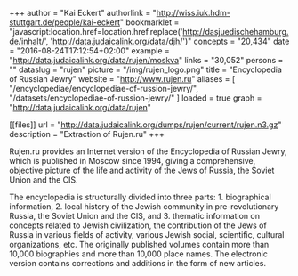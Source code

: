 +++
author = "Kai Eckert"
authorlink = "http://wiss.iuk.hdm-stuttgart.de/people/kai-eckert"
bookmarklet = "javascript:location.href=location.href.replace('http://dasjuedischehamburg.de/inhalt/', 'http://data.judaicalink.org/data/djh/')"
concepts = "20,434"
date = "2016-08-24T17:12:54+02:00"
example = "http://data.judaicalink.org/data/rujen/moskva"
links = "30,052"
persons = ""
dataslug = "rujen"
picture = "/img/rujen_logo.png"
title = "Encyclopedia of Russian Jewry"
website = "http://www.rujen.ru"
aliases = [
    "/encyclopediae/encyclopediae-of-russion-jewry/",
    "/datasets/encyclopediae-of-russion-jewry/"
]
loaded = true
graph = "http://data.judaicalink.org/data/rujen"

[[files]]
	url = "http://data.judaicalink.org/dumps/rujen/current/rujen.n3.gz"
	description = "Extraction of Rujen.ru"
+++

Rujen.ru provides an Internet version of the Encyclopedia of Russian Jewry, which is published in Moscow since 1994, giving a comprehensive, objective picture of the life and activity of the Jews of Russia, the Soviet Union and the CIS.
<!--more-->

The encyclopedia is structurally divided into three parts: 1. biographical information, 2. local history of the Jewish community in pre-revolutionary Russia, the Soviet Union and the CIS, and 3. thematic information on concepts related to Jewish civilization, the contribution of the Jews of Russia in various fields of activity, various Jewish social, scientific, cultural organizations, etc. The originally published volumes contain more than 10,000 biographies and more than 10,000 place names. The electronic version contains corrections and additions in the form of new articles.
